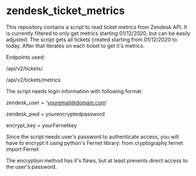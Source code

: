 # zendesk_ticket_metrics

This repository contains a script to read ticket metrics from Zendesk API. 
It is currently filtered to only get metrics starting 01/12/2020, but can be easily adjusted.
The script gets all tickets created starting from 01/12/2020 to today. After that iterates on each ticket to get it's metrics.

Endpoints used:

/api/v2/tickets/

/api/v2/tickets/metrics

The script needs login information with following format:

zendesk_user = 'youremail@domain.com'

zendesk_pwd = yourencryptedpassword

encrypt_key = yourFernetkey

Since the script needs user's password to authenticate access, you will have to encrypt it using python's Fernet library:
from cryptography.fernet import Fernet

The encryption method has it's flaws, but at least prevents direct access to the user's password.

